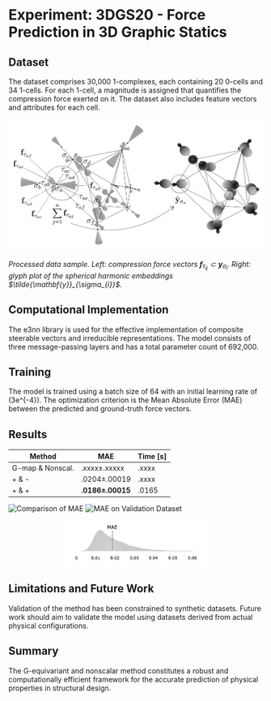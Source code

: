 

# Experiment: 3DGS20 - Force Prediction in 3D Graphic Statics

## Dataset

The dataset comprises 30,000 1-complexes, each containing 20 0-cells and 34 1-cells. For each 1-cell, a magnitude is assigned that quantifies the compression force exerted on it. The dataset also includes feature vectors and attributes for each cell.


<div align="center">
  <img src="img/3d_graphic_statics_data_example_prepro-annot-v3.png" width="600">
</div>

*Processed data sample. Left: compression force vectors $`\mathbf{f}_{\tau_{ij}} \subset \mathbf{y}_{\sigma_i}`$. Right: glyph plot of the spherical harmonic embeddings $`\tilde{\mathbf{y}}_{\sigma_{i}}`$.*








## Computational Implementation

The e3nn library is used for the effective implementation of composite steerable vectors and irreducible representations. The model consists of three message-passing layers and has a total parameter count of 692,000.

## Training

The model is trained using a batch size of 64 with an initial learning rate of \(3e^{-4}\). The optimization criterion is the Mean Absolute Error (MAE) between the predicted and ground-truth force vectors.

## Results

| Method | MAE | Time [s] |
|--------|-----|----------|
| G-map & Nonscal. | .xxxx±.xxxxx | .xxxx |
| + & - | .0204±.00019 | .xxxx |
| + & + | **.0186±.00015** | .0165 |

![Comparison of MAE](img/mp-steer-non-steer-comparison.png)
![MAE on Validation Dataset](img/mae-sh-sample-v3-upscaled-bw.png)

<div align="center">
  <img src="img/3dgs20-complex-level-mae-density.png" width="300">
</div>



## Limitations and Future Work

Validation of the method has been constrained to synthetic datasets. Future work should aim to validate the model using datasets derived from actual physical configurations.

## Summary

The G-equivariant and nonscalar method constitutes a robust and computationally efficient framework for the accurate prediction of physical properties in structural design.

